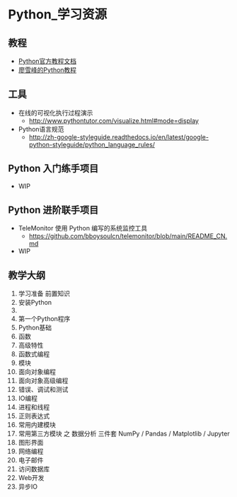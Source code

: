 # Python_学习资源

## 教程
- [Python官方教程文档](https://docs.python.org/3.6/tutorial/index.html)
- [廖雪峰的Python教程](https://liaoxuefeng.com/books/python/introduction/index.html)

## 工具
- 在线的可视化执行过程演示
  - http://www.pythontutor.com/visualize.html#mode=display
- Python语言规范
  - http://zh-google-styleguide.readthedocs.io/en/latest/google-python-styleguide/python_language_rules/

## Python 入门练手项目

- WIP

## Python 进阶联手项目
- TeleMonitor 使用 Python 编写的系统监控工具
  - https://github.com/bboysoulcn/telemonitor/blob/main/README_CN.md
- WIP

## 教学大纲

 1. 学习准备 前置知识
 2. 安装Python
 3. 
 4. 第一个Python程序
 5. Python基础
 6. 函数
 7. 高级特性
 8. 函数式编程
 9. 模块
 10. 面向对象编程
 11. 面向对象高级编程
 12. 错误、调试和测试
 13. IO编程
 14. 进程和线程
 15. 正则表达式
 16. 常用内建模块
 17. 常用第三方模块 之 数据分析 三件套 NumPy / Pandas / Matplotlib / Jupyter
 18. 图形界面
 19. 网络编程
 20. 电子邮件
 21. 访问数据库
 22. Web开发
 23. 异步IO
